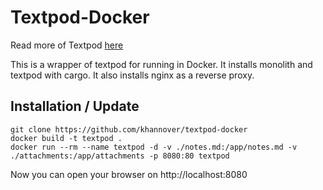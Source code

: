 # Textpod-Docker

Read more of Textpod [here](https://github.com/freetonik/textpod)

This is a wrapper of textpod for running in Docker.
It installs monolith and textpod with cargo.
It also installs nginx as a reverse proxy.

## Installation / Update

```
git clone https://github.com/khannover/textpod-docker
docker build -t textpod .
docker run --rm --name textpod -d -v ./notes.md:/app/notes.md -v ./attachments:/app/attachments -p 8080:80 textpod
```

Now you can open your browser on http://localhost:8080
